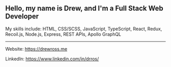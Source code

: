 ## Hello, my name is Drew, and I'm a Full Stack Web Developer 

My skills include: HTML, CSS/SCSS, JavaScript, TypeScript, React, Redux, Recoil.js, Node.js, Express, REST APIs, Apollo GraphQL

---
Website: https://drewross.me

LinkedIn: https://www.linkedin.com/in/drros/
